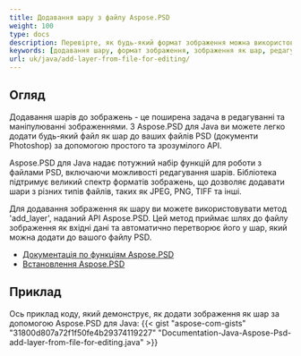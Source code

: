 ```yaml
---
title: Додавання шару з файлу Aspose.PSD
weight: 100
type: docs
description: Перевірте, як будь-який формат зображення можна використовувати як шар в Aspose.PSD.
keywords: [додавання шару, формат зображення, зображення як шар, редагування шару, psd api, java, приклад коду]
url: uk/java/add-layer-from-file-for-editing/
---
```


## **Огляд**

Додавання шарів до зображень - це поширена задача в редагуванні та маніпулюванні зображеннями. З Aspose.PSD для Java ви можете легко додати будь-який файл як шар до ваших файлів PSD (документи Photoshop) за допомогою простого та зрозумілого API.

Aspose.PSD для Java надає потужний набір функцій для роботи з файлами PSD, включаючи можливості редагування шарів. Бібліотека підтримує великий спектр форматів зображень, що дозволяє додавати шари з різних типів файлів, таких як JPEG, PNG, TIFF та інші.

Для додавання зображення як шару ви можете використовувати метод 'add_layer', наданий API Aspose.PSD. Цей метод приймає шлях до файлу зображення як вхідні дані та автоматично перетворює його у шар, який можна додати до вашого файлу PSD.

<div class="code-sample">
    <ul class="link-list">        
        <li class="link-item"><a href="https://docs.aspose.com/psd/java/features/">Документація по функціям Aspose.PSD</a></li>
        <li class="link-item"><a href="https://docs.aspose.com/psd/java/installation/">Встановлення Aspose.PSD</a></li>
    </ul>
</div>

## **Приклад**
Ось приклад коду, який демонструє, як додати зображення як шар за допомогою Aspose.PSD для Java:
{{< gist "aspose-com-gists" "31800d807a72f1f50fe4b29374119227" "Documentation-Java-Aspose-Psd-add-layer-from-file-for-editing.java" >}}
